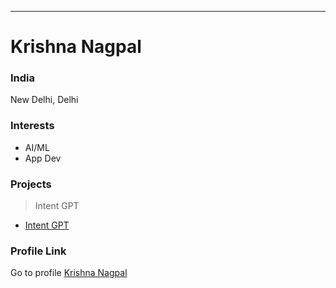 
---
# Krishna Nagpal

### India

New Delhi, Delhi


### Interests

- AI/ML
- App Dev



 
### Projects

> Intent GPT
- [Intent GPT](https://www.youtube.com/watch?v=qzJrbA4UMr0)
>
### Profile Link

Go to profile [Krishna Nagpal](https://github.com/MurluKrishna4352/)